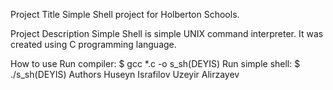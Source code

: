 Project Title
	Simple Shell project for Holberton Schools.

Project Description
	Simple Shell is simple UNIX command interpreter.
	It was created using C programming language.

How to use
	Run compiler: $ gcc *.c -o s_sh(DEYIS)
	Run simple shell: $ ./s_sh(DEYIS)
Authors
	Huseyn Israfilov
	Uzeyir Alirzayev

